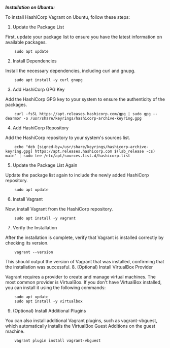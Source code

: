 ***Installation on Ubuntu:***


To install HashiCorp Vagrant on Ubuntu, follow these steps:
1. Update the Package List

First, update your package list to ensure you have the latest information on available packages.

        sudo apt update

2. Install Dependencies

Install the necessary dependencies, including curl and gnupg.

        sudo apt install -y curl gnupg

3. Add HashiCorp GPG Key

Add the HashiCorp GPG key to your system to ensure the authenticity of the packages.


        curl -fsSL https://apt.releases.hashicorp.com/gpg | sudo gpg --dearmor -o /usr/share/keyrings/hashicorp-archive-keyring.gpg

4. Add HashiCorp Repository

Add the HashiCorp repository to your system's sources list.

        echo "deb [signed-by=/usr/share/keyrings/hashicorp-archive-keyring.gpg] https://apt.releases.hashicorp.com $(lsb_release -cs) main" | sudo tee /etc/apt/sources.list.d/hashicorp.list

5. Update the Package List Again

Update the package list again to include the newly added HashiCorp repository.

        sudo apt update

6. Install Vagrant

Now, install Vagrant from the HashiCorp repository.


        sudo apt install -y vagrant

7. Verify the Installation

After the installation is complete, verify that Vagrant is installed correctly by checking its version.

        vagrant --version

This should output the version of Vagrant that was installed, confirming that the installation was successful.
8. (Optional) Install VirtualBox Provider

Vagrant requires a provider to create and manage virtual machines. The most common provider is VirtualBox. If you don't have VirtualBox installed, you can install it using the following commands:

        sudo apt update
        sudo apt install -y virtualbox

9. (Optional) Install Additional Plugins

You can also install additional Vagrant plugins, such as vagrant-vbguest, which automatically installs the VirtualBox Guest Additions on the guest machine.

        vagrant plugin install vagrant-vbguest



